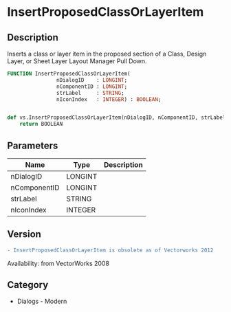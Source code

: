 # InsertProposedClassOrLayerItem

## Description
Inserts a class or layer item in the proposed section of a Class, Design Layer, or Sheet Layer Layout Manager Pull Down.

```pascal
FUNCTION InsertProposedClassOrLayerItem(
				nDialogID    : LONGINT;
				nComponentID : LONGINT;
				strLabel     : STRING;
				nIconIndex   : INTEGER) : BOOLEAN;
```

```python

def vs.InsertProposedClassOrLayerItem(nDialogID, nComponentID, strLabel, nIconIndex):
    return BOOLEAN
```

## Parameters
|Name|Type|Description|
|---|---|---|
|nDialogID|LONGINT||
|nComponentID|LONGINT||
|strLabel|STRING||
|nIconIndex|INTEGER||

## Version
```diff
- InsertProposedClassOrLayerItem is obsolete as of Vectorworks 2012
```

Availability: from VectorWorks 2008
## Category
* Dialogs - Modern

